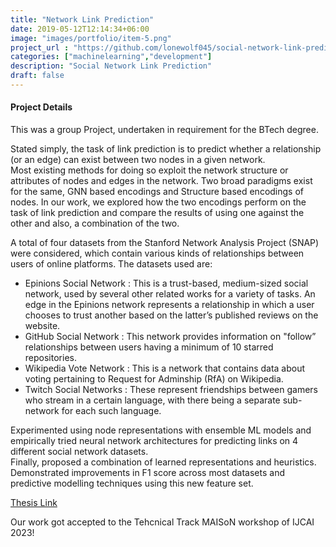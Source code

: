 ```yaml
---
title: "Network Link Prediction"
date: 2019-05-12T12:14:34+06:00
image: "images/portfolio/item-5.png"
project_url : "https://github.com/lonewolf045/social-network-link-prediction"
categories: ["machinelearning","development"]
description: "Social Network Link Prediction"
draft: false
---
```


#### Project Details

This was a group Project, undertaken in requirement for the BTech degree.   

Stated simply, the task of link prediction is to predict whether a relationship (or an edge) can exist between two nodes in a given network.  
Most existing methods for doing so exploit the network structure or attributes of nodes and edges in the network. Two broad paradigms exist for the same, GNN based encodings and Structure based encodings of nodes. In our work, we explored how the two encodings perform on the task of link prediction and compare the results of using one against the other and also, a combination of the two.  

A total of four datasets from the Stanford Network Analysis Project (SNAP) were considered, which contain various kinds of relationships between users of online platforms. The datasets used are:  
* Epinions Social Network : This is a trust-based, medium-sized social network, used by several other related works for a variety of tasks. An edge in the Epinions network represents a relationship in which a user chooses to trust another based on the latter’s published reviews on the website.  
* GitHub Social Network : This network provides information on "follow” relationships between users having a minimum of 10 starred repositories.  
* Wikipedia Vote Network : This is a network that contains data about voting pertaining to Request for Adminship (RfA) on Wikipedia.  
* Twitch Social Networks : These represent friendships between gamers who stream in a certain language, with there being a separate sub-network for each such language.  

Experimented using node representations with ensemble ML models and empirically tried neural network architectures for predicting links on 4 different social network datasets.  
Finally, proposed a combination of learned representations and heuristics. Demonstrated improvements in F1 score across most datasets and predictive modelling techniques using this new feature set.  

[Thesis Link](https://drive.google.com/file/d/19HN3uXz19SxmigDAjEz7OjU-oqagDTyf/view?usp=sharing)  

Our work got accepted to the Tehcnical Track MAISoN workshop of IJCAI 2023!  
